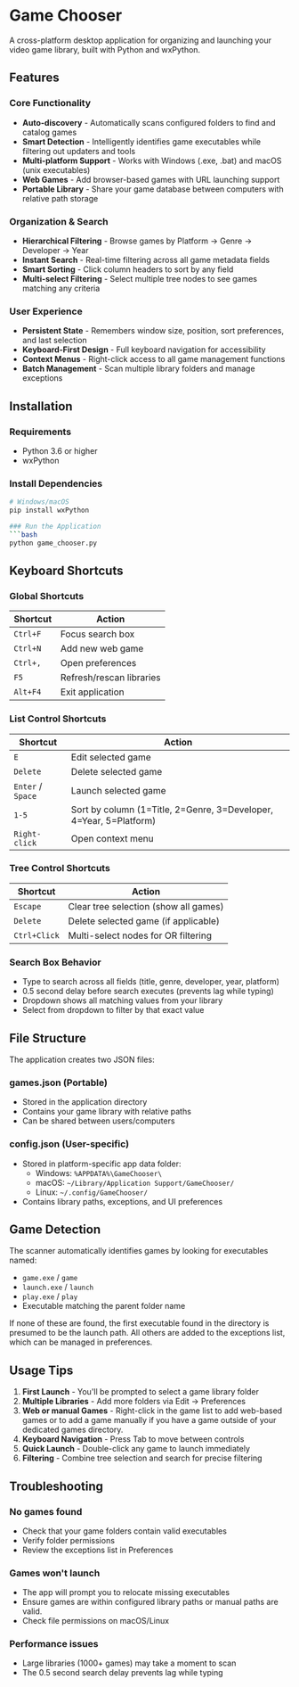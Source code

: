 # Game Chooser

A cross-platform desktop application for organizing and launching your video game library, built with Python and wxPython.

## Features

### Core Functionality
- **Auto-discovery** - Automatically scans configured folders to find and catalog games
- **Smart Detection** - Intelligently identifies game executables while filtering out updaters and tools
- **Multi-platform Support** - Works with Windows (.exe, .bat) and macOS (unix executables)
- **Web Games** - Add browser-based games with URL launching support
- **Portable Library** - Share your game database between computers with relative path storage

### Organization & Search
- **Hierarchical Filtering** - Browse games by Platform → Genre → Developer → Year
- **Instant Search** - Real-time filtering across all game metadata fields
- **Smart Sorting** - Click column headers to sort by any field
- **Multi-select Filtering** - Select multiple tree nodes to see games matching any criteria

### User Experience
- **Persistent State** - Remembers window size, position, sort preferences, and last selection
- **Keyboard-First Design** - Full keyboard navigation for accessibility
- **Context Menus** - Right-click access to all game management functions
- **Batch Management** - Scan multiple library folders and manage exceptions

## Installation

### Requirements
- Python 3.6 or higher
- wxPython

### Install Dependencies
```bash
# Windows/macOS
pip install wxPython

### Run the Application
```bash
python game_chooser.py
```

## Keyboard Shortcuts

### Global Shortcuts
| Shortcut | Action |
|----------|--------|
| `Ctrl+F` | Focus search box |
| `Ctrl+N` | Add new web game |
| `Ctrl+,` | Open preferences |
| `F5` | Refresh/rescan libraries |
| `Alt+F4` | Exit application |

### List Control Shortcuts
| Shortcut | Action |
|----------|--------|
| `E` | Edit selected game |
| `Delete` | Delete selected game |
| `Enter` / `Space` | Launch selected game |
| `1-5` | Sort by column (1=Title, 2=Genre, 3=Developer, 4=Year, 5=Platform) |
| `Right-click` | Open context menu |

### Tree Control Shortcuts
| Shortcut | Action |
|----------|--------|
| `Escape` | Clear tree selection (show all games) |
| `Delete` | Delete selected game (if applicable) |
| `Ctrl+Click` | Multi-select nodes for OR filtering |

### Search Box Behavior
- Type to search across all fields (title, genre, developer, year, platform)
- 0.5 second delay before search executes (prevents lag while typing)
- Dropdown shows all matching values from your library
- Select from dropdown to filter by that exact value

## File Structure

The application creates two JSON files:

### games.json (Portable)
- Stored in the application directory
- Contains your game library with relative paths
- Can be shared between users/computers

### config.json (User-specific)
- Stored in platform-specific app data folder:
  - Windows: `%APPDATA%\GameChooser\`
  - macOS: `~/Library/Application Support/GameChooser/`
  - Linux: `~/.config/GameChooser/`
- Contains library paths, exceptions, and UI preferences

## Game Detection

The scanner automatically identifies games by looking for executables named:
- `game.exe` / `game`
- `launch.exe` / `launch`
- `play.exe` / `play`
- Executable matching the parent folder name

If none of these are found, the first executable found in the directory is presumed to be the launch path. All others are added to the exceptions list, which can be managed in preferences.

## Usage Tips

1. **First Launch** - You'll be prompted to select a game library folder
2. **Multiple Libraries** - Add more folders via Edit → Preferences
3. **Web or manual Games** - Right-click in the game list to add web-based games or to add a game manually if you have a game outside of your dedicated games directory.
4. **Keyboard Navigation** - Press Tab to move between controls
5. **Quick Launch** - Double-click any game to launch immediately
6. **Filtering** - Combine tree selection and search for precise filtering

## Troubleshooting

### No games found
- Check that your game folders contain valid executables
- Verify folder permissions
- Review the exceptions list in Preferences

### Games won't launch
- The app will prompt you to relocate missing executables
- Ensure games are within configured library paths or manual paths are valid.
- Check file permissions on macOS/Linux

### Performance issues
- Large libraries (1000+ games) may take a moment to scan
- The 0.5 second search delay prevents lag while typing

